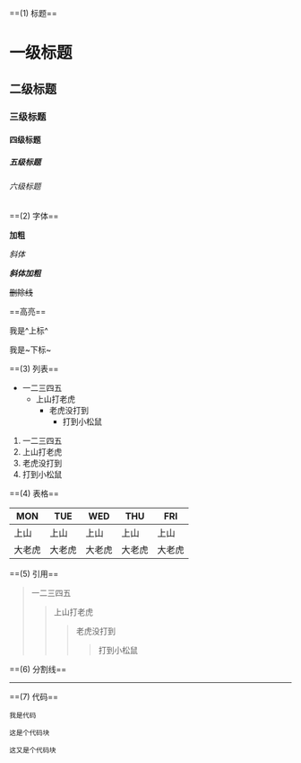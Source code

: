 ==(1) 标题==

# 一级标题

## 二级标题

### 三级标题

#### 四级标题

##### 五级标题

###### 六级标题

==(2) 字体==

**加粗**

*斜体*

***斜体加粗***

~~删除线~~

==高亮==

我是^上标^

我是~下标~

==(3) 列表==

+ 一二三四五
  + 上山打老虎
    + 老虎没打到
      + 打到小松鼠

1. 一二三四五
2. 上山打老虎
3. 老虎没打到
4. 打到小松鼠

==(4) 表格==

| MON    | TUE    | WED    | THU    | FRI    |
| ------ | ------ | ------ | ------ | ------ |
| 上山   | 上山   | 上山   | 上山   | 上山   |
| 大老虎 | 大老虎 | 大老虎 | 大老虎 | 大老虎 |

==(5) 引用==

> 一二三四五
>
> > 上山打老虎
> >
> > > 老虎没打到
> > >
> > > > 打到小松鼠

==(6) 分割线==

***

==(7) 代码==

`我是代码`

```
这是个代码块
```

```
这又是个代码块
```
